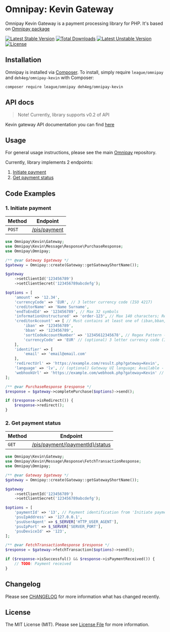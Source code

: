 # Omnipay: Kevin Gateway

Omnipay Kevin Gateway is a payment processing library for PHP. It's based on [Omnipay package](https://github.com/thephpleague/omnipay)

[![Latest Stable Version](https://poser.pugx.org/deh4eg/omnipay-kevin/v)](//packagist.org/packages/deh4eg/omnipay-kevin) [![Total Downloads](https://poser.pugx.org/deh4eg/omnipay-kevin/downloads)](//packagist.org/packages/deh4eg/omnipay-kevin) [![Latest Unstable Version](https://poser.pugx.org/deh4eg/omnipay-kevin/v/unstable)](//packagist.org/packages/deh4eg/omnipay-kevin) [![License](https://poser.pugx.org/deh4eg/omnipay-kevin/license)](//packagist.org/packages/deh4eg/omnipay-kevin)

## Installation

Omnipay is installed via [Composer](https://getcomposer.org/). To install, simply require `league/omnipay` and `deh4eg/omnipay-kevin` with Composer:

`composer require league/omnipay deh4eg/omnipay-kevin`

## API docs

> Note! Currently, library supports v0.2 of API

Kevin gateway API documentation you can find [here](https://docs.getkevin.eu/public/platform/v0.2)

## Usage

For general usage instructions, please see the main [Omnipay](https://github.com/thephpleague/omnipay) repository.

Currently, library implements 2 endpoints:
1. [Initiate payment](#1-initiate-payment)
2. [Get payment status](#2-get-payment-status)

## Code Examples

### 1. Initiate payment

|Method|Endpoint|
|---|---|
|`POST`|[/pis/payment](https://docs.getkevin.eu/public/platform/v0.2#operation/initiatePayment)|

```php
use Omnipay\Kevin\Gateway;
use Omnipay\Kevin\Message\Response\PurchaseResponse;
use Omnipay\Omnipay;

/** @var Gateway $gateway */
$gateway = Omnipay::create(Gateway::getGatewayShortName());

$gateway
    ->setClientId('123456789')
    ->setClientSecret('123456789abcdefg');

$options = [
    'amount' => '12.34',
    'currencyCode' => 'EUR', // 3 letter currency code (ISO 4217)
    'creditorName' => 'Name Surname',
    'endToEndId' => '123456789', // Max 32 symbols
    'informationUnstructured' => 'order-123', // Max 140 characters; Regex Pattern - /^[a-zA-Z0-9/?:().,'+ -]{1,140}$/
    'creditorAccount' => [ // Must contains at least one of (iban,bban,sortCodeAccountNumber) 
        'iban' => '123456789',
        'bban' => '123456789',
        'sortCodeAccountNumber' => '12345612345678', // Regex Pattern - ^[0-9]{6}[0-9]{8}$
        'currencyCode' => 'EUR' // (optional) 3 letter currency code (ISO 4217)
    ],
    'identifier' => [
        'email' => 'email@email.com'
    ],
    'redirectUrl' => 'https://example.com/result.php?gateway=Kevin',
    'language' => 'lv', // (optional) Gateway UI language; Available - (en, lt, lv, et, fi, se, ru); Default - en
    'webhookUrl' => 'https://example.com/webhook.php?gateway=Kevin' // (optional) For more details please see https://docs.getkevin.eu/public/platform/v0.2#operation/initiatePayment
];

/** @var PurchaseResponse $response */
$response = $gateway->completePurchase($options)->send();

if ($response->isRedirect()) {
    $response->redirect();
}
```

### 2. Get payment status

|Method|Endpoint|
|---|---|
|`GET`|[/pis/payment/{paymentId}/status](https://docs.getkevin.eu/public/platform/v0.2#operation/getPaymentStatus)|

```php
use Omnipay\Kevin\Gateway;
use Omnipay\Kevin\Message\Response\FetchTransactionResponse;
use Omnipay\Omnipay;

/** @var Gateway $gateway */
$gateway = Omnipay::create(Gateway::getGatewayShortName());

$gateway
    ->setClientId('123456789')
    ->setClientSecret('123456789abcdefg');

$options = [
    'paymentId' => '13', // Payment identification from 'Initiate payment' response
    'psuIpAddress' => '127.0.0.1',
    'psuUserAgent' => $_SERVER['HTTP_USER_AGENT'],
    'psuIpPort' => $_SERVER['SERVER_PORT'],
    'psuDeviceId' => '123',
];

/** @var FetchTransactionResponse $response */
$response = $gateway->fetchTransaction($options)->send();

if ($response->isSuccessful() && $response->isPaymentReceived()) {
    // TODO: Payment received
}
```

## Changelog

Please see [CHANGELOG](CHANGELOG.md) for more information what has changed recently.

## License

The MIT License (MIT). Please see [License File](LICENSE.md) for more information.